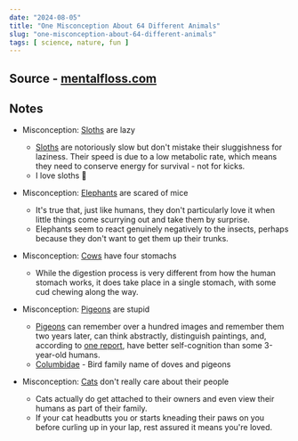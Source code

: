 ```yaml
---
date: "2024-08-05"
title: "One Misconception About 64 Different Animals"
slug: "one-misconception-about-64-different-animals"
tags: [ science, nature, fun ]
---
```




## Source - [mentalfloss.com][1]

## Notes
* Misconception: [Sloths][2] are lazy
  * [Sloths][2] are notoriously slow but don't mistake their sluggishness for laziness. Their speed is due to a low metabolic rate, which means they need to conserve energy for survival - not for kicks.
  * I love sloths 🦥
* Misconception: [Elephants][3] are scared of mice
  * It's true that, just like humans, they don't particularly love it when little things come scurrying out and take them by surprise.
  * Elephants seem to react genuinely negatively to the insects, perhaps because they don't want to get them up their trunks.
* Misconception: [Cows][4] have four stomachs
  * While the digestion process is very different from how the human stomach works, it does take place in a single stomach, with some cud chewing along the way.
* Misconception: [Pigeons][5] are stupid
  * [Pigeons][5] can remember over a hundred images and remember them two years later, can think abstractly, distinguish paintings, and, according to [one report][6], have better self-cognition than some 3-year-old humans.
  * [Columbidae][5] - Bird family name of doves and pigeons
* Misconception: [Cats][7] don't really care about their people
  * Cats actually do get attached to their owners and even view their humans as part of their family.
  * If your cat headbutts you or starts kneading their paws on you before curling up in your lap, rest assured it means you're loved.



   [1]: https://www.mentalfloss.com/posts/animal-misconceptions
   [2]: https://en.wikipedia.org/wiki/Sloth
   [3]: https://en.wikipedia.org/wiki/Elephant
   [4]: https://en.wikipedia.org/wiki/Cattle
   [5]: https://en.wikipedia.org/wiki/Columbidae
   [6]: https://www.sciencedaily.com/releases/2008/06/080613145535.htm
   [7]: https://en.wikipedia.org/wiki/Cat
